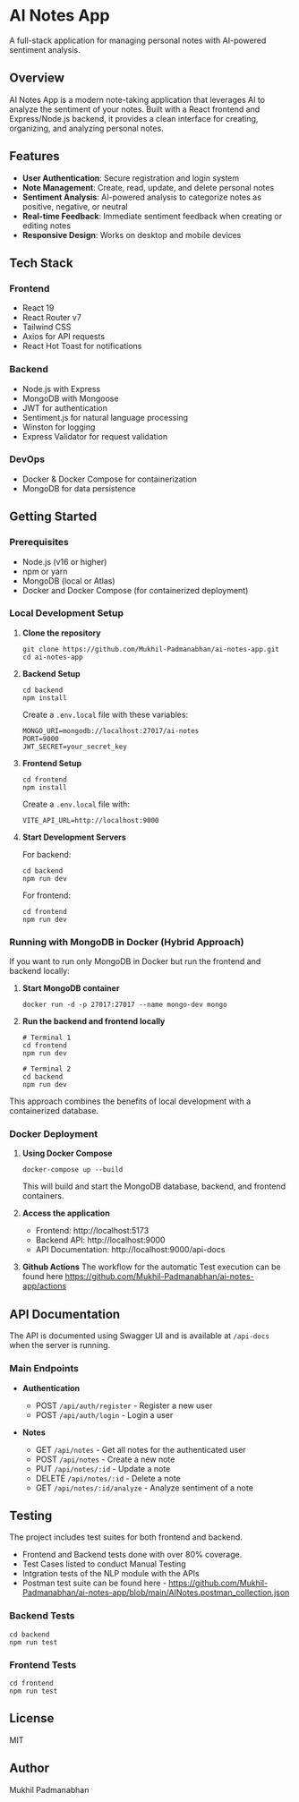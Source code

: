 # AI Notes App

A full-stack application for managing personal notes with AI-powered sentiment analysis.

## Overview

AI Notes App is a modern note-taking application that leverages AI to analyze the sentiment of your notes. Built with a React frontend and Express/Node.js backend, it provides a clean interface for creating, organizing, and analyzing personal notes.

## Features

- **User Authentication**: Secure registration and login system
- **Note Management**: Create, read, update, and delete personal notes
- **Sentiment Analysis**: AI-powered analysis to categorize notes as positive, negative, or neutral
- **Real-time Feedback**: Immediate sentiment feedback when creating or editing notes
- **Responsive Design**: Works on desktop and mobile devices

## Tech Stack

### Frontend
- React 19
- React Router v7
- Tailwind CSS
- Axios for API requests
- React Hot Toast for notifications

### Backend
- Node.js with Express
- MongoDB with Mongoose
- JWT for authentication
- Sentiment.js for natural language processing
- Winston for logging
- Express Validator for request validation

### DevOps
- Docker & Docker Compose for containerization
- MongoDB for data persistence

## Getting Started

### Prerequisites
- Node.js (v16 or higher)
- npm or yarn
- MongoDB (local or Atlas)
- Docker and Docker Compose (for containerized deployment)

### Local Development Setup

1. **Clone the repository**
   ```
   git clone https://github.com/Mukhil-Padmanabhan/ai-notes-app.git
   cd ai-notes-app
   ```

2. **Backend Setup**
   ```
   cd backend
   npm install
   ```
   
   Create a `.env.local` file with these variables:
   ```
   MONGO_URI=mongodb://localhost:27017/ai-notes
   PORT=9000
   JWT_SECRET=your_secret_key
   ```

3. **Frontend Setup**
   ```
   cd frontend
   npm install
   ```
   
   Create a `.env.local` file with:
   ```
   VITE_API_URL=http://localhost:9000
   ```

4. **Start Development Servers**
   
   For backend:
   ```
   cd backend
   npm run dev
   ```
   
   For frontend:
   ```
   cd frontend
   npm run dev
   ```

### Running with MongoDB in Docker (Hybrid Approach)

If you want to run only MongoDB in Docker but run the frontend and backend locally:

1. **Start MongoDB container**
   ```
   docker run -d -p 27017:27017 --name mongo-dev mongo
   ```

2. **Run the backend and frontend locally**
   ```
   # Terminal 1
   cd frontend
   npm run dev
   
   # Terminal 2
   cd backend
   npm run dev
   ```

This approach combines the benefits of local development with a containerized database.

### Docker Deployment

1. **Using Docker Compose**
   ```
   docker-compose up --build
   ```
   
   This will build and start the MongoDB database, backend, and frontend containers.

2. **Access the application**
   - Frontend: http://localhost:5173
   - Backend API: http://localhost:9000
   - API Documentation: http://localhost:9000/api-docs
2. **Github Actions**
   The workflow for the automatic Test execution can be found here https://github.com/Mukhil-Padmanabhan/ai-notes-app/actions
## API Documentation

The API is documented using Swagger UI and is available at `/api-docs` when the server is running.

### Main Endpoints

- **Authentication**
  - POST `/api/auth/register` - Register a new user
  - POST `/api/auth/login` - Login a user

- **Notes**
  - GET `/api/notes` - Get all notes for the authenticated user
  - POST `/api/notes` - Create a new note
  - PUT `/api/notes/:id` - Update a note
  - DELETE `/api/notes/:id` - Delete a note
  - GET `/api/notes/:id/analyze` - Analyze sentiment of a note

## Testing

The project includes test suites for both frontend and backend.
- Frontend and Backend tests done with over 80% coverage.
- Test Cases listed to conduct Manual Testing
- Intgration tests of the NLP module with the APIs
- Postman test suite can be found here - https://github.com/Mukhil-Padmanabhan/ai-notes-app/blob/main/AINotes.postman_collection.json 

### Backend Tests
```
cd backend
npm run test
```

### Frontend Tests
```
cd frontend
npm run test
```

## License

MIT

## Author
Mukhil Padmanabhan

